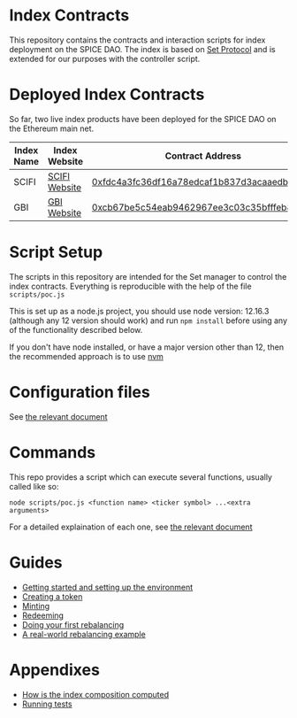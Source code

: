 Index Contracts
===============

This repository contains the contracts and interaction scripts for index deployment on the SPICE DAO.
The index is based on [Set Protocol](https://github.com/SetProtocol/set-protocol-v2-contracts) and is extended for our purposes with the controller script.

Deployed Index Contracts
========================

So far, two live index products have been deployed for the SPICE DAO on the Ethereum main net.

 Index Name | Index Website | Contract Address 
------------|---------------|------------------
SCIFI      | [SCIFI Website](https://scifi.finance/scifi) | [0xfdc4a3fc36df16a78edcaf1b837d3acaaedb2cb4](https://etherscan.io/token/0xfdc4a3fc36df16a78edcaf1b837d3acaaedb2cb4)
GBI | [GBI Website](https://scifi.finance/galacticblueindex) | [0xcb67be5c54eab9462967ee3c03c35bfffeb801cd](https://etherscan.io/token/0xcb67be5c54eab9462967ee3c03c35bfffeb801cd)

Script Setup
============

The scripts in this repository are intended for the Set manager to control the index contracts.
Everything is reproducible with the help of the file `scripts/poc.js`

This is set up as a node.js project, you should use node version: 12.16.3 (although any 12 version should work) and run `npm install` before using any of the functionality described below.

If you don't have node installed, or have a major version other than 12, then the recommended approach is to use [nvm](https://github.com/nvm-sh/nvm)

Configuration files
===================

See [the relevant document](https://github.com/spicedao/index-contracts/tree/master/docs/files.md)

Commands
========

This repo provides a script which can execute several functions, usually called like so:

`node scripts/poc.js <function name> <ticker symbol> ...<extra arguments>`

For a detailed explaination of each one, see [the relevant document](https://github.com/spicedao/index-contracts/tree/master/docs/reference.md)

Guides
======

- [Getting started and setting up the environment](https://github.com/spicedao/index-contracts/tree/master/docs/setup.md)
- [Creating a token](https://github.com/spicedao/index-contracts/tree/master/docs/index-creation.md)
- [Minting](https://github.com/spicedao/index-contracts/tree/master/docs/minting.md)
- [Redeeming](https://github.com/spicedao/index-contracts/tree/master/docs/redeeming.md)
- [Doing your first rebalancing](https://github.com/spicedao/index-contracts/tree/master/docs/basic-rebalancing.md)
- [A real-world rebalancing example](https://github.com/spicedao/index-contracts/tree/master/docs/real-world-rebalancing.md)

Appendixes
==========
- [How is the index composition computed](https://github.com/spicedao/index-contracts/tree/master/docs/index-composition.md)
- [Running tests](https://github.com/spicedao/index-contracts/tree/master/docs/test.md)
